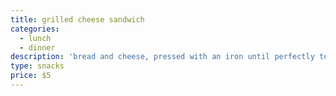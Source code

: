```yaml
---
title: grilled cheese sandwich
categories:
  - lunch
  - dinner
description: 'bread and cheese, pressed with an iron until perfectly toasted'
type: snacks
price: $5
---
```


